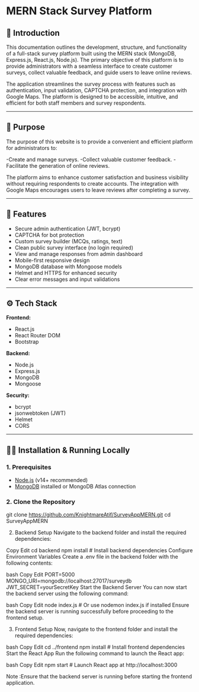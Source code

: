 # MERN Stack Survey Platform

## 📌 Introduction

This documentation outlines the development, structure, and functionality of a full-stack survey platform built using the MERN stack (MongoDB, Express.js, React.js, Node.js). The primary objective of this platform is to provide administrators with a seamless interface to create customer surveys, collect valuable feedback, and guide users to leave online reviews.

The application streamlines the survey process with features such as authentication, input validation, CAPTCHA protection, and integration with Google Maps. The platform is designed to be accessible, intuitive, and efficient for both staff members and survey respondents.

---

## 🎯 Purpose

The purpose of this website is to provide a convenient and efficient platform for administrators to:

-Create and manage surveys.
-Collect valuable customer feedback.
-Facilitate the generation of online reviews.

The platform aims to enhance customer satisfaction and business visibility without requiring respondents to create accounts. The integration with Google Maps encourages users to leave reviews after completing a survey.

---

## 🚀 Features

- Secure admin authentication (JWT, bcrypt)
- CAPTCHA for bot protection
- Custom survey builder (MCQs, ratings, text)
- Clean public survey interface (no login required)
- View and manage responses from admin dashboard
- Mobile-first responsive design
- MongoDB database with Mongoose models
- Helmet and HTTPS for enhanced security
- Clear error messages and input validations

---

## ⚙️ Tech Stack

**Frontend:**
- React.js
- React Router DOM
- Bootstrap

**Backend:**
- Node.js
- Express.js
- MongoDB
- Mongoose

**Security:**
- bcrypt
- jsonwebtoken (JWT)
- Helmet
- CORS

---

## 👨‍💻 Installation & Running Locally

### 1. Prerequisites
- [Node.js](https://nodejs.org/en/download/) (v14+ recommended)
- [MongoDB](https://www.mongodb.com/try/download/community) installed or MongoDB Atlas connection

### 2. Clone the Repository

git clone https://github.com/KnightmareAtif/SurveyAppMERN.git
cd SurveyAppMERN

2. Backend Setup
Navigate to the backend folder and install the required dependencies:


Copy
Edit
cd backend
npm install              # Install backend dependencies
Configure Environment Variables
Create a .env file in the backend folder with the following contents:

bash
Copy
Edit
PORT=5000
MONGO_URI=mongodb://localhost:27017/surveydb
JWT_SECRET=yourSecretKey
Start the Backend Server
You can now start the backend server using the following command:

bash
Copy
Edit
node index.js            # Or use nodemon index.js if installed
Ensure the backend server is running successfully before proceeding to the frontend setup.

3. Frontend Setup
Now, navigate to the frontend folder and install the required dependencies:

bash
Copy
Edit
cd ../frontend
npm install              # Install frontend dependencies
Start the React App
Run the following command to launch the React app:

bash
Copy
Edit
npm start                # Launch React app at http://localhost:3000

Note :Ensure that the backend server is running before starting the frontend application.


